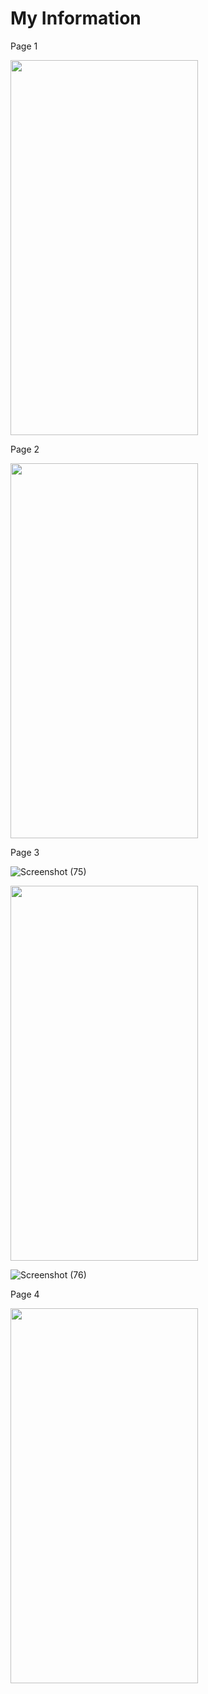 # My Information


<p>Page 1</p>
<img src="https://user-images.githubusercontent.com/82522478/122677885-f01a7c80-d201-11eb-886c-8e24d1611048.gif" width="300" height="600">




<p>Page 2</p>
<img src="https://user-images.githubusercontent.com/82522478/122678315-e8f46e00-d203-11eb-81fc-f9441d4c64c1.gif" width="300" height="600">




<p>Page 3</p>

![Screenshot (75)](https://user-images.githubusercontent.com/82522478/122678973-8badec00-d206-11eb-8c11-7fa490866ff6.png)

<img src="https://user-images.githubusercontent.com/82522478/122678396-53a5a980-d204-11eb-9e88-8af9164d9bf9.gif" width="300" height="600">

![Screenshot (76)](https://user-images.githubusercontent.com/82522478/122678984-9bc5cb80-d206-11eb-913c-ed69c02edff7.png)




<p>Page 4</p>
<img src="https://user-images.githubusercontent.com/82522478/122678460-a7b08e00-d204-11eb-824a-26f06b47bd6d.gif" width="300" height="600">
